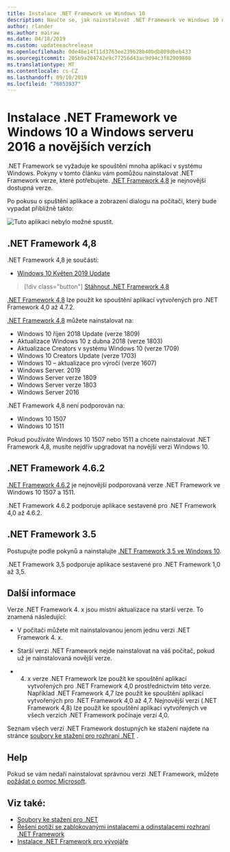 ```yaml
---
title: Instalace .NET Framework ve Windows 10
description: Naučte se, jak nainstalovat .NET Framework ve Windows 10 nebo Windows serveru 2016.
author: rlander
ms.author: mairaw
ms.date: 04/18/2019
ms.custom: updateeachrelease
ms.openlocfilehash: 0de48e14f11d3763ee239b28b40bdb809dbeb433
ms.sourcegitcommit: 205b9a204742e9c77256d43ac9d94c3f82909808
ms.translationtype: MT
ms.contentlocale: cs-CZ
ms.lasthandoff: 09/10/2019
ms.locfileid: "70853937"
---
```

# <a name="install-the-net-framework-on-windows-10-and-windows-server-2016-and-later"></a>Instalace .NET Framework ve Windows 10 a Windows serveru 2016 a novějších verzích

.NET Framework se vyžaduje ke spouštění mnoha aplikací v systému Windows. Pokyny v tomto článku vám pomůžou nainstalovat .NET Framework verze, které potřebujete. [.NET Framework 4,8](https://github.com/Microsoft/dotnet/tree/master/releases/net48) je nejnovější dostupná verze.

Po pokusu o spuštění aplikace a zobrazení dialogu na počítači, který bude vypadat přibližně takto:

![Tuto aplikaci nebylo možné spustit.](./media/this-application-could-not-be-started.png)

## <a name="net-framework-48"></a>.NET Framework 4,8

.NET Framework 4,8 je součástí:

- [Windows 10 Květen 2019 Update](https://support.microsoft.com/help/4028685/windows-10-get-the-update)

> [!div class="button"]
> [Stáhnout .NET Framework 4,8](https://dotnet.microsoft.com/download/dotnet-framework/net48)

[.NET Framework 4,8](https://dotnet.microsoft.com/download/dotnet-framework/net48) lze použít ke spouštění aplikací vytvořených pro .NET Framework 4,0 až 4.7.2.

[.NET Framework 4,8](https://dotnet.microsoft.com/download/dotnet-framework/net48) můžete nainstalovat na:

- Windows 10 říjen 2018 Update (verze 1809)
- Aktualizace Windows 10 z dubna 2018 (verze 1803)
- Aktualizace Creators v systému Windows 10 (verze 1709)
- Windows 10 Creators Update (verze 1703)
- Windows 10 – aktualizace pro výročí (verze 1607)
- Windows Server. 2019
- Windows Server verze 1809
- Windows Server verze 1803
- Windows Server 2016

.NET Framework 4,8 není podporován na:

- Windows 10 1507
- Windows 10 1511

Pokud používáte Windows 10 1507 nebo 1511 a chcete nainstalovat .NET Framework 4,8, musíte nejdřív upgradovat na novější verzi Windows 10.

## <a name="net-framework-462"></a>.NET Framework 4.6.2

[.NET Framework 4.6.2](https://www.microsoft.com/download/details.aspx?id=53345) je nejnovější podporovaná verze .NET Framework ve Windows 10 1507 a 1511.

.NET Framework 4.6.2 podporuje aplikace sestavené pro .NET Framework 4,0 až 4.6.2.

## <a name="net-framework-35"></a>.NET Framework 3.5

Postupujte podle pokynů a nainstalujte [.NET Framework 3,5 ve Windows 10](dotnet-35-windows-10.md).

.NET Framework 3,5 podporuje aplikace sestavené pro .NET Framework 1,0 až 3,5.

## <a name="additional-information"></a>Další informace

Verze .NET Framework 4. x jsou místní aktualizace na starší verze. To znamená následující:

- V počítači můžete mít nainstalovanou jenom jednu verzi .NET Framework 4. x.

- Starší verzi .NET Framework nejde nainstalovat na váš počítač, pokud už je nainstalovaná novější verze.

- 4. x verze .NET Framework lze použít ke spouštění aplikací vytvořených pro .NET Framework 4,0 prostřednictvím této verze. Například .NET Framework 4,7 lze použít ke spouštění aplikací vytvořených pro .NET Framework 4,0 až 4,7. Nejnovější verzi (.NET Framework 4,8) lze použít ke spouštění aplikací vytvořených ve všech verzích .NET Framework počínaje verzí 4,0.

Seznam všech verzí .NET Framework dostupných ke stažení najdete na stránce [soubory ke stažení pro rozhraní .NET](https://dotnet.microsoft.com/download) .

## <a name="help"></a>Help

Pokud se vám nedaří nainstalovat správnou verzi .NET Framework, můžete [požádat o pomoc Microsoft](mailto:dotnet-install-help@service.microsoft.com?subject=Install-Help).

## <a name="see-also"></a>Viz také:

- [Soubory ke stažení pro .NET](https://dotnet.microsoft.com/download)
- [Řešení potíží se zablokovanými instalacemi a odinstalacemi rozhraní .NET Framework](troubleshoot-blocked-installations-and-uninstallations.md)
- [Instalace .NET Framework pro vývojáře](guide-for-developers.md)
